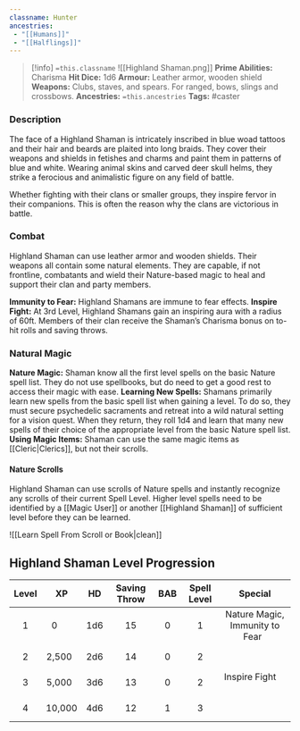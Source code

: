 ```yaml
---
classname: Hunter
ancestries:
 - "[[Humans]]"
 - "[[Halflings]]"
---
```


 >[!info] `=this.classname`  ![[Highland Shaman.png]]
**Prime Abilities:** Charisma
**Hit Dice:** 1d6
**Armour:**  Leather armor, wooden shield
**Weapons:** Clubs, staves, and spears. For ranged, bows, slings and crossbows.
**Ancestries:** `=this.ancestries`
**Tags:** #caster 


### Description

The face of a Highland Shaman is intricately inscribed in blue woad tattoos and their hair and beards are plaited into long braids. They cover their weapons and shields in fetishes and charms and paint them in patterns of blue and white. Wearing animal skins and carved deer skull helms, they strike a ferocious and animalistic figure on any field of battle.

Whether fighting with their clans or smaller groups, they inspire fervor in their companions. This is often the reason why the clans are victorious in battle.
   

### Combat

Highland Shaman can use leather armor and wooden shields. Their weapons all contain some natural elements. They are capable, if not frontline, combatants and wield their Nature-based magic to heal and support their clan and party members.

**Immunity to Fear:** Highland Shamans are immune to fear effects.
**Inspire Fight:** At 3rd Level, Highland Shamans gain an inspiring aura with a radius of 60ft. Members of their clan receive the Shaman’s Charisma bonus on to-hit rolls and saving throws.
  
### Natural Magic

**Nature Magic:** Shaman know all the first level spells on the basic Nature spell list. They do not use spellbooks, but do need to get a good rest to access their magic with ease.
**Learning New Spells:** Shamans primarily learn new spells from the basic spell list when gaining a level. To do so, they must secure psychedelic sacraments and retreat into a wild natural setting for a vision quest. When they return, they roll 1d4 and learn that many new spells of their choice of the appropriate level from the basic Nature spell list.
**Using Magic Items:** Shaman can use the same magic items as [[Cleric|Clerics]], but not their scrolls.

#### Nature Scrolls
Highland Shaman can use scrolls of Nature spells and instantly recognize any scrolls of their current Spell Level. Higher level spells need to be identified by a [[Magic User]] or another [[Highland Shaman]] of sufficient level before they can be learned.

![[Learn Spell From Scroll or Book|clean]]


  
## Highland Shaman Level Progression

| Level | XP | HD | Saving Throw | BAB | Spell Level | Special |
|:-:|:------:|:---:|:--:|:-:|:-:|:-------------------------------:|
| 1 | 0      | 1d6 | 15 | 0 | 1 | Nature Magic, Immunity to Fear  |
| 2 | 2,500  | 2d6 | 14 | 0 | 2 |                                 |
| 3 | 5,000  | 3d6 | 13 | 0 | 2 | Inspire Fight                   |
| 4 | 10,000 | 4d6 | 12 | 1 | 3 |                                 |

